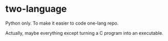 # two-language

Python only. To make it easier to code one-lang repo.

Actually, maybe everything except turning a C program into an executable.